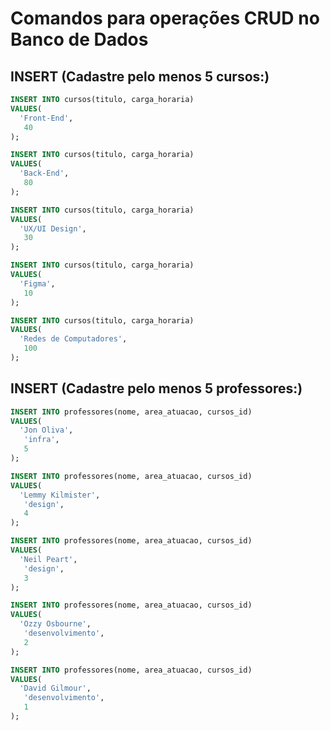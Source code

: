# Comandos para operações CRUD no Banco de Dados

## INSERT (Cadastre pelo menos 5 cursos:)

```sql
INSERT INTO cursos(titulo, carga_horaria)
VALUES(
  'Front-End',
   40
);
```
```sql
INSERT INTO cursos(titulo, carga_horaria)
VALUES(
  'Back-End',
   80
);
```
```sql
INSERT INTO cursos(titulo, carga_horaria)
VALUES(
  'UX/UI Design',
   30
);
```
```sql
INSERT INTO cursos(titulo, carga_horaria)
VALUES(
  'Figma',
   10
);
```
```sql
INSERT INTO cursos(titulo, carga_horaria)
VALUES(
  'Redes de Computadores',
   100
);
```
## INSERT (Cadastre pelo menos 5 professores:)

```sql
INSERT INTO professores(nome, area_atuacao, cursos_id)
VALUES(
  'Jon Oliva',
   'infra',
   5
);
```
```sql
INSERT INTO professores(nome, area_atuacao, cursos_id)
VALUES(
  'Lemmy Kilmister',
   'design',
   4
);
```
```sql
INSERT INTO professores(nome, area_atuacao, cursos_id)
VALUES(
  'Neil Peart',
   'design',
   3
);
```
```sql
INSERT INTO professores(nome, area_atuacao, cursos_id)
VALUES(
  'Ozzy Osbourne',
   'desenvolvimento',
   2
);
```

```sql
INSERT INTO professores(nome, area_atuacao, cursos_id)
VALUES(
  'David Gilmour',
   'desenvolvimento',
   1
);
```
